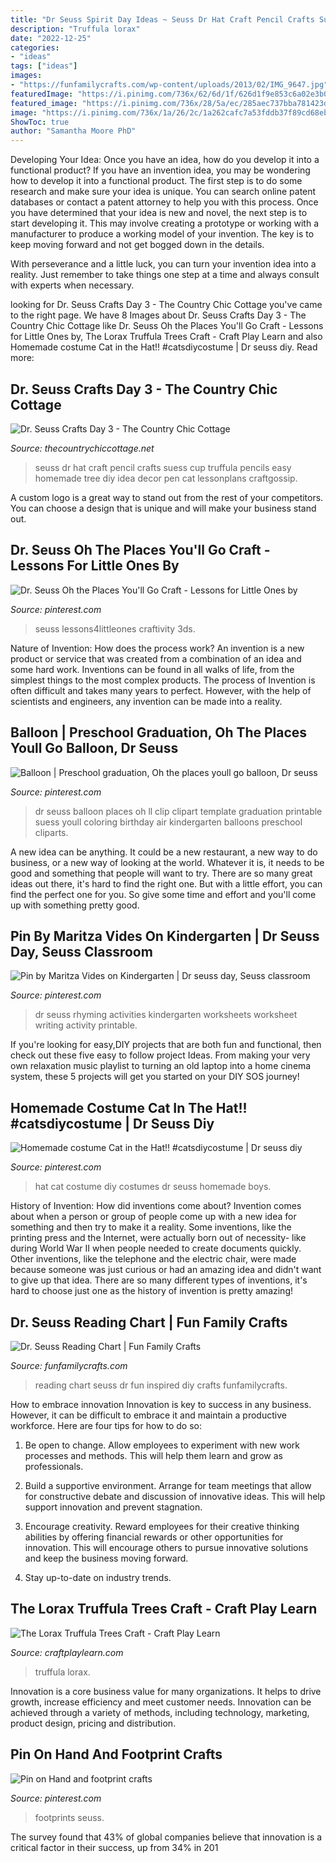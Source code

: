 ```yaml
---
title: "Dr Seuss Spirit Day Ideas ~ Seuss Dr Hat Craft Pencil Crafts Suess Cup Truffula Pencils Easy Homemade Tree Diy Idea Decor Pen Cat Lessonplans Craftgossip"
description: "Truffula lorax"
date: "2022-12-25"
categories:
- "ideas"
tags: ["ideas"]
images:
- "https://funfamilycrafts.com/wp-content/uploads/2013/02/IMG_9647.jpg"
featuredImage: "https://i.pinimg.com/736x/62/6d/1f/626d1f9e853c6a02e3b0248fc5afdca5.jpg"
featured_image: "https://i.pinimg.com/736x/28/5a/ec/285aec737bba781423dccd6ddca1a2b7.jpg"
image: "https://i.pinimg.com/736x/1a/26/2c/1a262cafc7a53fddb37f89cd68ebae2b--footprint-crafts-footprints.jpg"
ShowToc: true
author: "Samantha Moore PhD"
---
```



Developing Your Idea: Once you have an idea, how do you develop it into a functional product?
If you have an invention idea, you may be wondering how to develop it into a functional product. The first step is to do some research and make sure your idea is unique. You can search online patent databases or contact a patent attorney to help you with this process.
Once you have determined that your idea is new and novel, the next step is to start developing it. This may involve creating a prototype or working with a manufacturer to produce a working model of your invention. The key is to keep moving forward and not get bogged down in the details.

With perseverance and a little luck, you can turn your invention idea into a reality. Just remember to take things one step at a time and always consult with experts when necessary.

	

		
looking for Dr. Seuss Crafts Day 3 - The Country Chic Cottage you've came to the right page. We have 8 Images about Dr. Seuss Crafts Day 3 - The Country Chic Cottage like Dr. Seuss Oh the Places You&#039;ll Go Craft - Lessons for Little Ones by, The Lorax Truffula Trees Craft - Craft Play Learn and also Homemade costume Cat in the Hat!! #catsdiycostume | Dr seuss diy. Read more:
		
    
## Dr. Seuss Crafts Day 3 - The Country Chic Cottage

<img loading=lazy src="https://www.thecountrychiccottage.net/wp-content/uploads/2014/02/day-3-seuss-features.jpg" onerror="this.onerror=null;this.src='https://tse2.mm.bing.net/th?id=OIP.Z4RH2U8w0dK99__WkomxZQHaLE&amp;pid=15.1';" alt="Dr. Seuss Crafts Day 3 - The Country Chic Cottage">

_Source: thecountrychiccottage.net_

>seuss dr hat craft pencil crafts suess cup truffula pencils easy homemade tree diy idea decor pen cat lessonplans craftgossip. 

	

A custom logo is a great way to stand out from the rest of your competitors. You can choose a design that is unique and will make your business stand out.

    
## Dr. Seuss Oh The Places You&#039;ll Go Craft - Lessons For Little Ones By

<img loading=lazy src="https://i.pinimg.com/736x/3f/a1/c4/3fa1c4bf03f6f4e47e6410dc8c47fcb0.jpg" onerror="this.onerror=null;this.src='https://tse2.mm.bing.net/th?id=OIP.FvRsVAjX-U_DYuQt_2ugkAHaPG&amp;pid=15.1';" alt="Dr. Seuss Oh the Places You&#039;ll Go Craft - Lessons for Little Ones by">

_Source: pinterest.com_

>seuss lessons4littleones craftivity 3ds. 

	

Nature of Invention: How does the process work?
An invention is a new product or service that was created from a combination of an idea and some hard work. Inventions can be found in all walks of life, from the simplest things to the most complex products. The process of Invention is often difficult and takes many years to perfect. However, with the help of scientists and engineers, any invention can be made into a reality.

    
## Balloon | Preschool Graduation, Oh The Places Youll Go Balloon, Dr Seuss

<img loading=lazy src="https://i.pinimg.com/736x/37/55/da/3755da003529322ab04ae4781c7ad66e--party-places-oh-the-places-youll-go-birthday-party.jpg" onerror="this.onerror=null;this.src='https://tse2.mm.bing.net/th?id=OIP.WqZtlnLrs2vaMNZ7lcslNQHaMR&amp;pid=15.1';" alt="Balloon | Preschool graduation, Oh the places youll go balloon, Dr seuss">

_Source: pinterest.com_

>dr seuss balloon places oh ll clip clipart template graduation printable suess youll coloring birthday air kindergarten balloons preschool cliparts. 

	

A new idea can be anything. It could be a new restaurant, a new way to do business, or a new way of looking at the world. Whatever it is, it needs to be good and something that people will want to try. There are so many great ideas out there, it's hard to find the right one. But with a little effort, you can find the perfect one for you. So give some time and effort and you'll come up with something pretty good.

    
## Pin By Maritza Vides On Kindergarten | Dr Seuss Day, Seuss Classroom

<img loading=lazy src="https://i.pinimg.com/736x/28/5a/ec/285aec737bba781423dccd6ddca1a2b7.jpg" onerror="this.onerror=null;this.src='https://tse1.mm.bing.net/th?id=OIP.sWW85WscCfQ-9S2gzYg6wgHaKi&amp;pid=15.1';" alt="Pin by Maritza Vides on Kindergarten | Dr seuss day, Seuss classroom">

_Source: pinterest.com_

>dr seuss rhyming activities kindergarten worksheets worksheet writing activity printable. 

	

If you're looking for easy,DIY projects that are both fun and functional, then check out these five easy to follow project Ideas. From making your very own relaxation music playlist to turning an old laptop into a home cinema system, these 5 projects will get you started on your DIY SOS journey!

    
## Homemade Costume Cat In The Hat!! #catsdiycostume | Dr Seuss Diy

<img loading=lazy src="https://i.pinimg.com/736x/62/6d/1f/626d1f9e853c6a02e3b0248fc5afdca5.jpg" onerror="this.onerror=null;this.src='https://tse4.mm.bing.net/th?id=OIP.dU_oT8jjTbRlaflEAYBw2QHaNL&amp;pid=15.1';" alt="Homemade costume Cat in the Hat!! #catsdiycostume | Dr seuss diy">

_Source: pinterest.com_

>hat cat costume diy costumes dr seuss homemade boys. 

	

History of Invention: How did inventions come about?
Invention comes about when a person or group of people come up with a new idea for something and then try to make it a reality. Some inventions, like the printing press and the Internet, were actually born out of necessity- like during World War II when people needed to create documents quickly. Other inventions, like the telephone and the electric chair, were made because someone was just curious or had an amazing idea and didn't want to give up that idea. There are so many different types of inventions, it's hard to choose just one as the history of invention is pretty amazing!

    
## Dr. Seuss Reading Chart | Fun Family Crafts

<img loading=lazy src="https://funfamilycrafts.com/wp-content/uploads/2013/02/IMG_9647.jpg" onerror="this.onerror=null;this.src='https://tse2.mm.bing.net/th?id=OIP.1dJQ4WyDxMo9ToNAR67qAAHaLH&amp;pid=15.1';" alt="Dr. Seuss Reading Chart | Fun Family Crafts">

_Source: funfamilycrafts.com_

>reading chart seuss dr fun inspired diy crafts funfamilycrafts. 

	

How to embrace innovation
Innovation is key to success in any business. However, it can be difficult to embrace it and maintain a productive workforce. Here are four tips for how to do so:
1) Be open to change. Allow employees to experiment with new work processes and methods. This will help them learn and grow as professionals.

2) Build a supportive environment. Arrange for team meetings that allow for constructive debate and discussion of innovative ideas. This will help support innovation and prevent stagnation.

3) Encourage creativity. Reward employees for their creative thinking abilities by offering financial rewards or other opportunities for innovation. This will encourage others to pursue innovative solutions and keep the business moving forward.

4) Stay up-to-date on industry trends.

    
## The Lorax Truffula Trees Craft - Craft Play Learn

<img loading=lazy src="https://www.craftplaylearn.com/wp-content/uploads/2020/05/Dr-Seuss-Craft-21.jpg" onerror="this.onerror=null;this.src='https://tse1.mm.bing.net/th?id=OIP.bI0KcBrilGkF_NFh2aNlAAHaHa&amp;pid=15.1';" alt="The Lorax Truffula Trees Craft - Craft Play Learn">

_Source: craftplaylearn.com_

>truffula lorax. 

	

Innovation is a core business value for many organizations. It helps to drive growth, increase efficiency and meet customer needs. Innovation can be achieved through a variety of methods, including technology, marketing, product design, pricing and distribution.

    
## Pin On Hand And Footprint Crafts

<img loading=lazy src="https://i.pinimg.com/736x/1a/26/2c/1a262cafc7a53fddb37f89cd68ebae2b--footprint-crafts-footprints.jpg" onerror="this.onerror=null;this.src='https://tse3.mm.bing.net/th?id=OIP.vgKhaVlMKYqFyjvRucB86gHaJ3&amp;pid=15.1';" alt="Pin on Hand and footprint crafts">

_Source: pinterest.com_

>footprints seuss. 

	

The survey found that 43% of global companies believe that innovation is a critical factor in their success, up from 34% in 201
